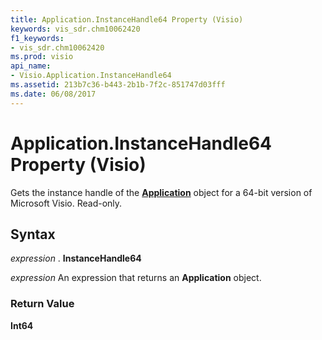 ```yaml
---
title: Application.InstanceHandle64 Property (Visio)
keywords: vis_sdr.chm10062420
f1_keywords:
- vis_sdr.chm10062420
ms.prod: visio
api_name:
- Visio.Application.InstanceHandle64
ms.assetid: 213b7c36-b443-2b1b-7f2c-851747d03fff
ms.date: 06/08/2017
---
```



# Application.InstanceHandle64 Property (Visio)

Gets the instance handle of the  **[Application](Visio.Application.md)** object for a 64-bit version of Microsoft Visio. Read-only.


## Syntax

 _expression_ . **InstanceHandle64**

 _expression_ An expression that returns an **Application** object.


### Return Value

 **Int64**



